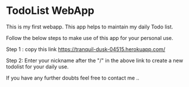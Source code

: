# TodoList WebApp

This is my first webapp. This app helps to maintain my daily Todo list.
  
Follow the below steps to make use of this app for your personal use.

Step 1 : copy this link https://tranquil-dusk-04515.herokuapp.com/

Step 2:  Enter your nickname after the "/" in the above link to create a new todolist for your daily use.

If you have any further doubts feel free to contact me ..
